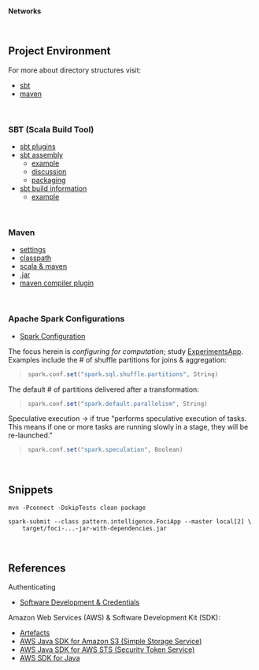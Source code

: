 <br>

**Networks**

<br>

## Project Environment

For more about directory structures visit:
  * [sbt](https://www.scala-sbt.org/1.x/docs/Directories.html)
  * [maven](https://maven.apache.org/guides/introduction/introduction-to-the-standard-directory-layout.html)


<br>


### SBT (Scala Build Tool)

* [sbt plugins](https://www.scala-sbt.org/1.x/docs/Community-Plugins.html)
* [sbt assembly](https://github.com/sbt/sbt-assembly)
  * [example](https://www.baeldung.com/scala/sbt-fat-jar)
  * [discussion](https://alvinalexander.com/scala/sbt-how-build-single-executable-jar-file-assembly/)
  * [packaging](https://www.baeldung.com/scala/package-app)
* [sbt build information](https://github.com/sbt/sbt-buildinfo#latest-stable)
  * [example](https://www.baeldung.com/scala/sbt-generate-build-info)


<br>


### Maven

* [settings](https://maven.apache.org/settings.html)
* [classpath](https://maven.apache.org/shared-archives/maven-archiver-2.5/examples/classpath.html)
* [scala & maven](https://docs.scala-lang.org/tutorials/scala-with-maven.html)
* [.jar](https://docs.scala-lang.org/tutorials/scala-with-maven.html#creating-a-jar)
* [maven compiler plugin](https://maven.apache.org/plugins/maven-compiler-plugin/usage.html)


<br>


### Apache Spark Configurations

* [Spark Configuration](https://spark.apache.org/docs/latest/configuration.html)

The focus herein is _configuring for computation_; study [ExperimentsApp](src/main/scala/ExperimentsApp.scala).  Examples 
include the # of shuffle partitions for joins & aggregation:

> ```scala
> spark.conf.set("spark.sql.shuffle.partitions", String)
> ```

The default # of partitions delivered after a transformation:

> ```scala
> spark.conf.set("spark.default.parallelism", String)
> ```

Speculative execution $\rightarrow$ if true "performs speculative execution of tasks. This means if one or more tasks are
running slowly in a stage, they will be re-launched."

> ```scala
> spark.conf.set("spark.speculation", Boolean)
> ```

<br>

## Snippets

```shell
mvn -Pconnect -DskipTests clean package
```

```shell
spark-submit --class pattern.intelligence.FociApp --master local[2] \
	target/foci-...-jar-with-dependencies.jar 
```

<br>

## References

Authenticating
* [Software Development & Credentials](https://docs.aws.amazon.com/sdk-for-java/v1/developer-guide/credentials.html)

Amazon Web Services (AWS) & Software Development Kit (SDK):
* [Artefacts](https://mvnrepository.com/artifact/com.amazonaws)
* [AWS Java SDK for Amazon S3 (Simple Storage Service)](https://mvnrepository.com/artifact/com.amazonaws/aws-java-sdk-s3)
* [AWS Java SDK for AWS STS (Security Token Service)](https://mvnrepository.com/artifact/com.amazonaws/aws-java-sdk-sts)
* [AWS SDK for Java](https://mvnrepository.com/artifact/com.amazonaws/aws-java-sdk)

<br>
<br>

<br>
<br>

<br>
<br>

<br>
<br>
